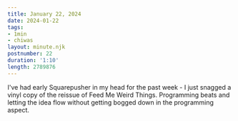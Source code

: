 ```yaml
---
title: January 22, 2024
date: 2024-01-22
tags:
- 1min
- chiwas
layout: minute.njk
postnumber: 22
duration: '1:10'
length: 2789876
---
```

I've had early Squarepusher in my head for the past week - I just snagged a vinyl copy of the reissue of Feed Me Weird Things. Programming beats and letting the idea flow without getting bogged down in the programming aspect. 




